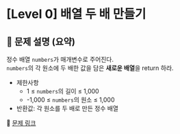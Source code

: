 # [Level 0] 배열 두 배 만들기

## 📝 문제 설명 (요약)
정수 배열 `numbers`가 매개변수로 주어진다.  
`numbers`의 각 원소에 두 배한 값을 담은 **새로운 배열**을 return 하라.

- 제한사항  
  - 1 ≤ `numbers`의 길이 ≤ 1,000  
  - -1,000 ≤ `numbers`의 원소 ≤ 1,000  
- 반환값: 각 원소를 두 배로 만든 정수 배열

🔗 [문제 링크](https://school.programmers.co.kr/learn/courses/30/lessons/120809)
